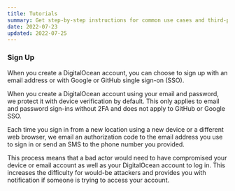 ```yaml
---
title: Tutorials
summary: Get step-by-step instructions for common use cases and third-party software integration.
date: 2022-07-23
updated: 2022-07-25
---
```

### Sign Up
When you create a DigitalOcean account, you can choose to sign up with an email address or with Google or GitHub single sign-on (SSO).

When you create a DigitalOcean account using your email and password, we protect it with device verification by default. This only applies to email and password sign-ins without 2FA and does not apply to GitHub or Google SSO.

Each time you sign in from a new location using a new device or a different web browser, we email an authorization code to the email address you use to sign in or send an SMS to the phone number you provided.

This process means that a bad actor would need to have compromised your device or email account as well as your DigitalOcean account to log in. This increases the difficulty for would-be attackers and provides you with notification if someone is trying to access your account.